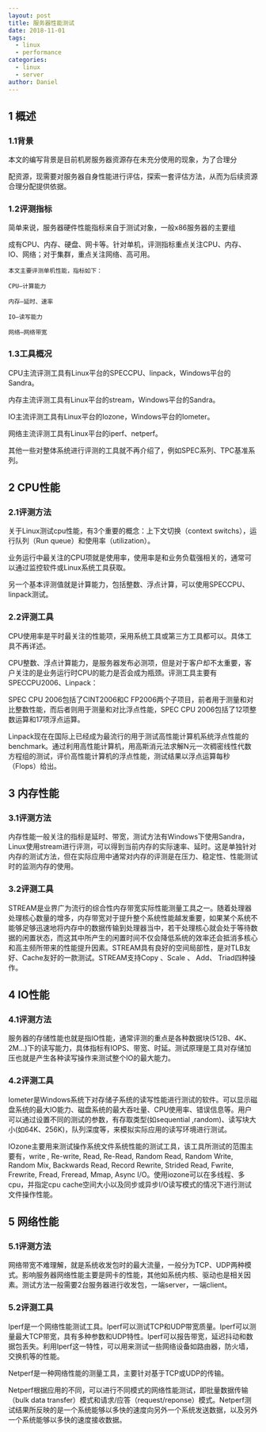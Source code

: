 ```yaml
---
layout: post
title: 服务器性能测试
date: 2018-11-01
tags:
  - linux
  - performance
categories: 
  - linux
  - server
author: Daniel
---
```


## 1 概述
### 1.1背景
本文的编写背景是目前机房服务器资源存在未充分使用的现象，为了合理分

配资源，现需要对服务器自身性能进行评估，探索一套评估方法，从而为后续资源合理分配提供依据。

### 1.2评测指标
简单来说，服务器硬件性能指标来自于测试对象，一般x86服务器的主要组

成有CPU、内存、硬盘、网卡等。针对单机，评测指标重点关注CPU、内存、IO、网络；对于集群，重点关注网络、高可用。

    本文主要评测单机性能，指标如下：

    CPU—计算能力

    内存—延时、速率

    IO—读写能力

    网络—网络带宽

### 1.3工具概况
CPU主流评测工具有Linux平台的SPECCPU、linpack，Windows平台的Sandra。

内存主流评测工具有Linux平台的stream，Windows平台的Sandra。

IO主流评测工具有Linux平台的Iozone，Windows平台的Iometer。

网络主流评测工具有Linux平台的iperf、netperf。

其他一些对整体系统进行评测的工具就不再介绍了，例如SPEC系列、TPC基准系列。

## 2 CPU性能
### 2.1评测方法
关于Linux测试cpu性能，有3个重要的概念：上下文切换（context switchs），运行队列（Run queue）和使用率（utilization）。

业务运行中最关注的CPU项就是使用率，使用率是和业务负载强相关的，通常可以通过监控软件或Linux系统工具获取。

另一个基本评测值就是计算能力，包括整数、浮点计算，可以使用SPECCPU、linpack测试。

### 2.2评测工具
CPU使用率是平时最关注的性能项，采用系统工具或第三方工具都可以。具体工具不再详述。

CPU整数、浮点计算能力，是服务器发布必测项，但是对于客户却不太重要，客户关注的是业务运行时CPU的能力是否会成为瓶颈。评测工具主要有SPECCPU2006、Linpack：

SPEC CPU 2006包括了CINT2006和C FP2006两个子项目，前者用于测量和对比整数性能，而后者则用于测量和对比浮点性能，SPEC CPU 2006包括了12项整数运算和17项浮点运算。

Linpack现在在国际上已经成为最流行的用于测试高性能计算机系统浮点性能的benchmark。通过利用高性能计算机，用高斯消元法求解N元一次稠密线性代数方程组的测试，评价高性能计算机的浮点性能，测试结果以浮点运算每秒（Flops）给出。

## 3 内存性能
### 3.1评测方法
内存性能一般关注的指标是延时、带宽，测试方法有Windows下使用Sandra，Linux使用stream进行评测，可以得到当前内存的实际速率、延时。这是单独针对内存的测试方法，但在实际应用中通常对内存的评测是在压力、稳定性、性能测试时的监测内存的使用。

### 3.2评测工具
STREAM是业界广为流行的综合性内存带宽实际性能测量工具之一。随着处理器处理核心数量的增多，内存带宽对于提升整个系统性能越发重要，如果某个系统不能够足够迅速地将内存中的数据传输到处理器当中，若干处理核心就会处于等待数据的闲置状态，而这其中所产生的闲置时间不仅会降低系统的效率还会抵消多核心和高主频所带来的性能提升因素。STREAM具有良好的空间局部性，是对TLB友好、Cache友好的一款测试。STREAM支持Copy 、Scale 、 Add、 Triad四种操作。

## 4 IO性能
### 4.1评测方法
服务器的存储性能也就是指IO性能，通常评测的重点是各种数据块(512B、4K、2M…)下的读写能力，具体指标有IOPS、带宽、时延。测试原理是工具对存储加压也就是产生各种读写操作来测试整个IO的最大能力。

### 4.2评测工具
Iometer是Windows系统下对存储子系统的读写性能进行测试的软件。可以显示磁盘系统的最大IO能力、磁盘系统的最大吞吐量、CPU使用率、错误信息等。用户可以通过设置不同的测试的参数，有存取类型(如sequential ,random)、读写块大小(如64K、256K)，队列深度等，来模拟实际应用的读写环境进行测试。

IOzone主要用来测试操作系统文件系统性能的测试工具，该工具所测试的范围主要有，write , Re-write, Read, Re-Read, Random Read, Random Write, Random Mix, Backwards Read, Record Rewrite, Strided Read, Fwrite, Frewrite, Fread, Freread, Mmap, Async I/O。使用iozone可以在多线程、多cpu，并指定cpu cache空间大小以及同步或异步I/O读写模式的情况下进行测试文件操作性能。

## 5 网络性能
### 5.1评测方法
 网络带宽不难理解，就是系统收发包时的最大流量，一般分为TCP、UDP两种模式。影响服务器网络性能主要是网卡的性能，其他如系统内核、驱动也是相关因素。测试方法一般需要2台服务器进行收发包，一端server，一端client。

### 5.2评测工具
Iperf是一个网络性能测试工具。Iperf可以测试TCP和UDP带宽质量。Iperf可以测量最大TCP带宽，具有多种参数和UDP特性。Iperf可以报告带宽，延迟抖动和数据包丢失。利用Iperf这一特性，可以用来测试一些网络设备如路由器，防火墙，交换机等的性能。

Netperf是一种网络性能的测量工具，主要针对基于TCP或UDP的传输。

Netperf根据应用的不同，可以进行不同模式的网络性能测试，即批量数据传输（bulk data transfer）模式和请求/应答（request/reponse）模式。Netperf测试结果所反映的是一个系统能够以多快的速度向另外一个系统发送数据，以及另外一个系统能够以多快的速度接收数据。
